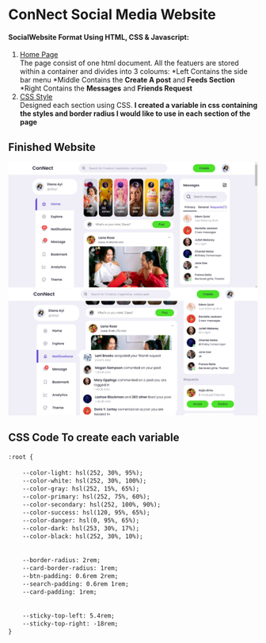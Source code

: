 # ConNect Social Media Website

#### SocialWebsite Format Using HTML, CSS & Javascript:
1. [Home Page](/html/index.html)  
 The page consist of one html document. All the featuers are stored within a container and divides into 3 coloums:
 *Left
  Contains the side bar menu 
 *Middle
  Contains the **Create A post** and **Feeds Section**
 *Right
 Contains the **Messages** and **Friends Request** 
2. [CSS Style](/assests/css/style.css)  
 Designed each section using CSS.
 **I created a variable in css containing the styles and border radius I would like to use in each section of the page**

## Finished Website 
![Image](/assests/images/ReadmeFinished.JPG "icon")
![Image](/assests/images//ReadMeNotificationPopUp.JPG "icon")

## CSS Code To create each variable

```
:root {

    --color-light: hsl(252, 30%, 95%);
    --color-white: hsl(252, 30%, 100%);
    --color-gray: hsl(252, 15%, 65%);
    --color-primary: hsl(252, 75%, 60%);
    --color-secondary: hsl(252, 100%, 90%);
    --color-success: hsl(120, 95%, 65%);
    --color-danger: hsl(0, 95%, 65%);
    --color-dark: hsl(253, 30%, 17%);
    --color-black: hsl(252, 30%, 10%);


    --border-radius: 2rem;
    --card-border-radius: 1rem;
    --btn-padding: 0.6rem 2rem;
    --search-padding: 0.6rem 1rem;
    --card-padding: 1rem;


    --sticky-top-left: 5.4rem;
    --sticky-top-right: -18rem;
}
```